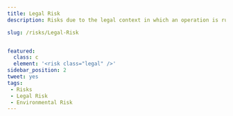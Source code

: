 ```yaml
---
title: Legal Risk
description: Risks due to the legal context in which an operation is running.

slug: /risks/Legal-Risk


featured: 
  class: c
  element: '<risk class="legal" />'
sidebar_position: 2
tweet: yes
tags: 
 - Risks
 - Legal Risk
 - Environmental Risk
---
```


<RiskIntro fm={frontMatter} />
